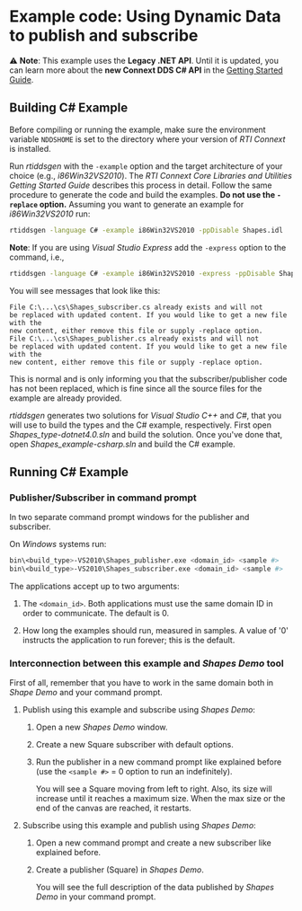 # Example code: Using Dynamic Data to publish and subscribe

:warning: **Note**: This example uses the **Legacy .NET API**. Until it is updated, you can
learn more about the **new Connext DDS C# API** in the
[Getting Started Guide](https://community.rti.com/static/documentation/connext-dds/current/doc/manuals/connext_dds/getting_started/index.html).

## Building C# Example

Before compiling or running the example, make sure the environment variable
`NDDSHOME` is set to the directory where your version of *RTI Connext* is
installed.

Run *rtiddsgen* with the `-example` option and the target architecture of your
choice (e.g., *i86Win32VS2010*). The *RTI Connext Core Libraries and Utilities
Getting Started Guide* describes this process in detail. Follow the same
procedure to generate the code and build the examples. **Do not use the
`-replace` option.** Assuming you want to generate an example for
*i86Win32VS2010* run:

```sh
rtiddsgen -language C# -example i86Win32VS2010 -ppDisable Shapes.idl
```

**Note**: If you are using *Visual Studio Express* add the `-express` option to
the command, i.e.,

```sh
rtiddsgen -language C# -example i86Win32VS2010 -express -ppDisable Shapes.idl
```

You will see messages that look like this:

```plaintext
File C:\...\cs\Shapes_subscriber.cs already exists and will not
be replaced with updated content. If you would like to get a new file with the
new content, either remove this file or supply -replace option.
File C:\...\cs\Shapes_publisher.cs already exists and will not
be replaced with updated content. If you would like to get a new file with the
new content, either remove this file or supply -replace option.
```

This is normal and is only informing you that the subscriber/publisher code has
not been replaced, which is fine since all the source files for the example are
already provided.

*rtiddsgen* generates two solutions for *Visual Studio C++* and *C#*, that you
will use to build the types and the C# example, respectively. First open
*Shapes_type-dotnet4.0.sln* and build the solution. Once you've done that, open
*Shapes_example-csharp.sln* and build the C# example.

## Running C# Example

### Publisher/Subscriber in command prompt

In two separate command prompt windows for the publisher and subscriber.

On *Windows* systems run:

```sh
bin\<build_type>-VS2010\Shapes_publisher.exe <domain_id> <sample #>
bin\<build_type>-VS2010\Shapes_subscriber.exe <domain_id> <sample #>
```

The applications accept up to two arguments:

1.  The `<domain_id>`. Both applications must use the same domain ID in order to
    communicate. The default is 0.

2.  How long the examples should run, measured in samples. A value of '0'
    instructs the application to run forever; this is the default.

### Interconnection between this example and *Shapes Demo* tool

First of all, remember that you have to work in the same domain both in *Shape
Demo* and your command prompt.

1.  Publish using this example and subscribe using *Shapes Demo*:

    1.  Open a new *Shapes Demo* window.

    2.  Create a new Square subscriber with default options.

    3.  Run the publisher in a new command prompt like explained before (use the
        `<sample #>` = 0 option to run an indefinitely).

        You will see a Square moving from left to right. Also, its size will
        increase until it reaches a maximum size. When the max size or the end
        of the canvas are reached, it restarts.

2.  Subscribe using this example and publish using *Shapes Demo*:

    1.  Open a new command prompt and create a new subscriber like explained
        before.

    1.  Create a publisher (Square) in *Shapes Demo*.

        You will see the full description of the data published by *Shapes Demo*
        in your command prompt.
